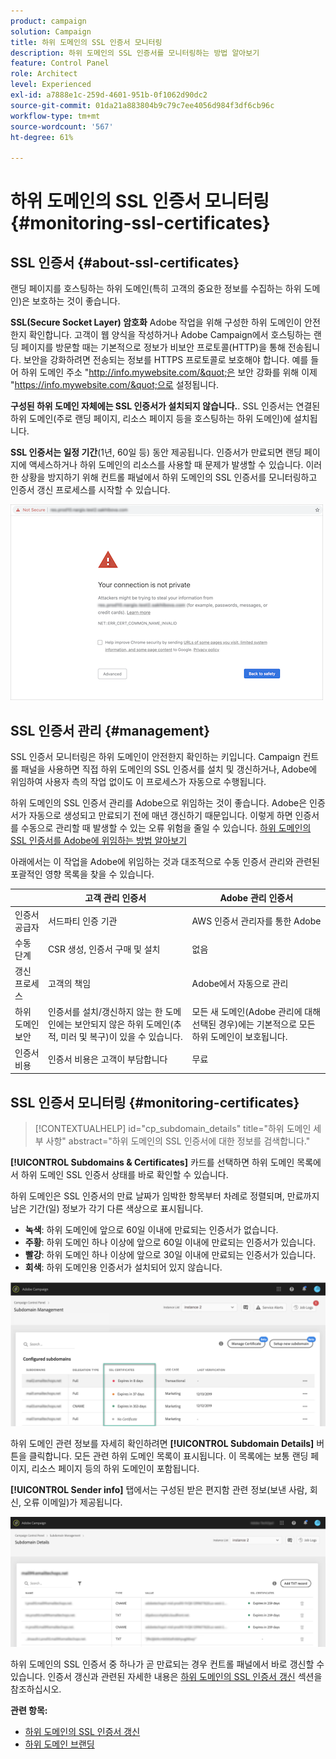 ```yaml
---
product: campaign
solution: Campaign
title: 하위 도메인의 SSL 인증서 모니터링
description: 하위 도메인의 SSL 인증서를 모니터링하는 방법 알아보기
feature: Control Panel
role: Architect
level: Experienced
exl-id: a7888e1c-259d-4601-951b-0f1062d90dc2
source-git-commit: 01da21a883804b9c79c7ee4056d984f3df6cb96c
workflow-type: tm+mt
source-wordcount: '567'
ht-degree: 61%

---
```


# 하위 도메인의 SSL 인증서 모니터링 {#monitoring-ssl-certificates}

## SSL 인증서 {#about-ssl-certificates}

랜딩 페이지를 호스팅하는 하위 도메인(특히 고객의 중요한 정보를 수집하는 하위 도메인)은 보호하는 것이 좋습니다.

**SSL(Secure Socket Layer) 암호화** Adobe 작업을 위해 구성한 하위 도메인이 안전한지 확인합니다. 고객이 웹 양식을 작성하거나 Adobe Campaign에서 호스팅하는 랜딩 페이지를 방문할 때는 기본적으로 정보가 비보안 프로토콜(HTTP)을 통해 전송됩니다. 보안을 강화하려면 전송되는 정보를 HTTPS 프로토콜로 보호해야 합니다. 예를 들어 하위 도메인 주소 &quot;http://info.mywebsite.com/&quot;은 보안 강화를 위해 이제 &quot;https://info.mywebsite.com/&quot;으로 설정됩니다.

**구성된 하위 도메인 자체에는 SSL 인증서가 설치되지 않습니다.**. SSL 인증서는 연결된 하위 도메인(주로 랜딩 페이지, 리소스 페이지 등을 호스팅하는 하위 도메인)에 설치됩니다.

**SSL 인증서는 일정 기간**(1년, 60일 등) 동안 제공됩니다. 인증서가 만료되면 랜딩 페이지에 액세스하거나 하위 도메인의 리소스를 사용할 때 문제가 발생할 수 있습니다. 이러한 상황을 방지하기 위해 컨트롤 패널에서 하위 도메인의 SSL 인증서를 모니터링하고 인증서 갱신 프로세스를 시작할 수 있습니다.

![](assets/no_certificate.png)

## SSL 인증서 관리 {#management}

SSL 인증서 모니터링은 하위 도메인이 안전한지 확인하는 키입니다. Campaign 컨트롤 패널을 사용하면 직접 하위 도메인의 SSL 인증서를 설치 및 갱신하거나, Adobe에 위임하여 사용자 측의 작업 없이도 이 프로세스가 자동으로 수행됩니다.

하위 도메인의 SSL 인증서 관리를 Adobe으로 위임하는 것이 좋습니다. Adobe은 인증서가 자동으로 생성되고 만료되기 전에 매년 갱신하기 때문입니다. 이렇게 하면 인증서를 수동으로 관리할 때 발생할 수 있는 오류 위험을 줄일 수 있습니다. [하위 도메인의 SSL 인증서를 Adobe에 위임하는 방법 알아보기](delegate-ssl.md)

아래에서는 이 작업을 Adobe에 위임하는 것과 대조적으로 수동 인증서 관리와 관련된 포괄적인 영향 목록을 찾을 수 있습니다.

|       | 고객 관리 인증서 | Adobe 관리 인증서 |
|  ---  |  ---  |  ---  |
| 인증서 공급자 | 서드파티 인증 기관 | AWS 인증서 관리자를 통한 Adobe |
| 수동 단계 | CSR 생성, 인증서 구매 및 설치 | 없음 |
| 갱신 프로세스 | 고객의 책임 | Adobe에서 자동으로 관리 |
| 하위 도메인 보안 | 인증서를 설치/갱신하지 않는 한 도메인에는 보안되지 않은 하위 도메인(추적, 미러 및 복구)이 있을 수 있습니다. | 모든 새 도메인(Adobe 관리에 대해 선택된 경우)에는 기본적으로 모든 하위 도메인이 보호됩니다. |
| 인증서 비용 | 인증서 비용은 고객이 부담합니다 | 무료 |

## SSL 인증서 모니터링 {#monitoring-certificates}

>[!CONTEXTUALHELP]
>id="cp_subdomain_details"
>title="하위 도메인 세부 사항"
>abstract="하위 도메인의 SSL 인증서에 대한 정보를 검색합니다."

**[!UICONTROL Subdomains & Certificates]** 카드를 선택하면 하위 도메인 목록에서 하위 도메인 SSL 인증서 상태를 바로 확인할 수 있습니다.

하위 도메인은 SSL 인증서의 만료 날짜가 임박한 항목부터 차례로 정렬되며, 만료까지 남은 기간(일) 정보가 각기 다른 색상으로 표시됩니다.

* **녹색**: 하위 도메인에 앞으로 60일 이내에 만료되는 인증서가 없습니다.
* **주황**: 하위 도메인 하나 이상에 앞으로 60일 이내에 만료되는 인증서가 있습니다.
* **빨강**: 하위 도메인 하나 이상에 앞으로 30일 이내에 만료되는 인증서가 있습니다.
* **회색**: 하위 도메인용 인증서가 설치되어 있지 않습니다.

![](assets/subdomains_list.png)

하위 도메인 관련 정보를 자세히 확인하려면 **[!UICONTROL Subdomain Details]** 버튼을 클릭합니다.
모든 관련 하위 도메인 목록이 표시됩니다. 이 목록에는 보통 랜딩 페이지, 리소스 페이지 등의 하위 도메인이 포함됩니다.

**[!UICONTROL Sender info]** 탭에서는 구성된 받은 편지함 관련 정보(보낸 사람, 회신, 오류 이메일)가 제공됩니다.

![](assets/subdomain_details.png)

하위 도메인의 SSL 인증서 중 하나가 곧 만료되는 경우 컨트롤 패널에서 바로 갱신할 수 있습니다. 인증서 갱신과 관련된 자세한 내용은 [하위 도메인의 SSL 인증서 갱신](../../subdomains-certificates/using/renewing-subdomain-certificate.md) 섹션을 참조하십시오.

**관련 항목:**

* [하위 도메인의 SSL 인증서 갱신](../../subdomains-certificates/using/renewing-subdomain-certificate.md)
* [하위 도메인 브랜딩](../../subdomains-certificates/using/subdomains-branding.md)
